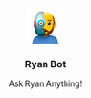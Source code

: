 <p align="center">
  <img src="img/ryan-robo.png" alt="ryan" width=64>

  <h3 align="center">Ryan Bot</h3>

  <p align="center">
    Ask Ryan Anything!
  </p>
</p>